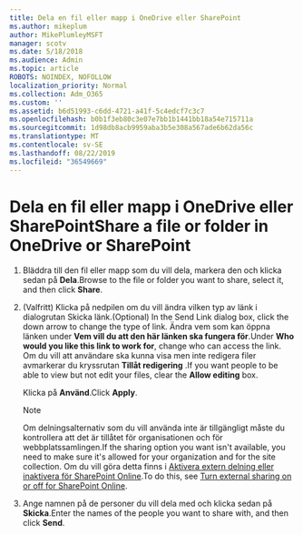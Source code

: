 ```yaml
---
title: Dela en fil eller mapp i OneDrive eller SharePoint
ms.author: mikeplum
author: MikePlumleyMSFT
manager: scotv
ms.date: 5/18/2018
ms.audience: Admin
ms.topic: article
ROBOTS: NOINDEX, NOFOLLOW
localization_priority: Normal
ms.collection: Adm_O365
ms.custom: ''
ms.assetid: b6d51993-c6dd-4721-a41f-5c4edcf7c3c7
ms.openlocfilehash: b0b1f3eb80c3e07e7bb1b1441bb18a54e715711a
ms.sourcegitcommit: 1d98db8acb9959aba3b5e308a567ade6b62da56c
ms.translationtype: MT
ms.contentlocale: sv-SE
ms.lasthandoff: 08/22/2019
ms.locfileid: "36549669"
---
```

# <a name="share-a-file-or-folder-in-onedrive-or-sharepoint"></a><span data-ttu-id="f67b7-102">Dela en fil eller mapp i OneDrive eller SharePoint</span><span class="sxs-lookup"><span data-stu-id="f67b7-102">Share a file or folder in OneDrive or SharePoint</span></span>

1. <span data-ttu-id="f67b7-103">Bläddra till den fil eller mapp som du vill dela, markera den och klicka sedan på **Dela**.</span><span class="sxs-lookup"><span data-stu-id="f67b7-103">Browse to the file or folder you want to share, select it, and then click **Share**.</span></span>
    
2. <span data-ttu-id="f67b7-104">(Valfritt) Klicka på nedpilen om du vill ändra vilken typ av länk i dialogrutan Skicka länk.</span><span class="sxs-lookup"><span data-stu-id="f67b7-104">(Optional) In the Send Link dialog box, click the down arrow to change the type of link.</span></span> <span data-ttu-id="f67b7-105">Ändra vem som kan öppna länken under **Vem vill du att den här länken ska fungera för**.</span><span class="sxs-lookup"><span data-stu-id="f67b7-105">Under **Who would you like this link to work for**, change who can access the link.</span></span> <span data-ttu-id="f67b7-106">Om du vill att användare ska kunna visa men inte redigera filer avmarkerar du kryssrutan **Tillåt redigering** .</span><span class="sxs-lookup"><span data-stu-id="f67b7-106">If you want people to be able to view but not edit your files, clear the **Allow editing** box.</span></span> 
    
    <span data-ttu-id="f67b7-107">Klicka på **Använd**.</span><span class="sxs-lookup"><span data-stu-id="f67b7-107">Click **Apply**.</span></span>
    
    > [!NOTE]
    > <span data-ttu-id="f67b7-108">Om delningsalternativ som du vill använda inte är tillgängligt måste du kontrollera att det är tillåtet för organisationen och för webbplatssamlingen.</span><span class="sxs-lookup"><span data-stu-id="f67b7-108">If the sharing option you want isn't available, you need to make sure it's allowed for your organization and for the site collection.</span></span> <span data-ttu-id="f67b7-109">Om du vill göra detta finns i [Aktivera extern delning eller inaktivera för SharePoint Online](https://go.microsoft.com/fwlink/?linkid=866426).</span><span class="sxs-lookup"><span data-stu-id="f67b7-109">To do this, see [Turn external sharing on or off for SharePoint Online](https://go.microsoft.com/fwlink/?linkid=866426).</span></span> 
  
3. <span data-ttu-id="f67b7-110">Ange namnen på de personer du vill dela med och klicka sedan på **Skicka**.</span><span class="sxs-lookup"><span data-stu-id="f67b7-110">Enter the names of the people you want to share with, and then click **Send**.</span></span>
    

